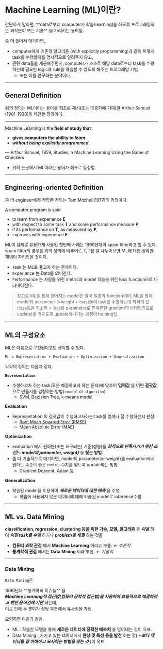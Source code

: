 # Machine Learning (ML)이란?

간단하게 말하면, ^^data로부터 computer가 학습(learning)을 하도록 프로그래밍하는 과학분야 또는 기술^^ 을 가리키는 용어임.

좀 더 풀어서 애기하면, 

* computer에게 기존의 알고리즘 (with explicitly programming)과 같이 어떻게 task를 수행할지를 명시적으로 알려주지 않고, 
* 관련 data들을 제공해주면서, computer가 스스로 해당 data로부터 task를 수행하는데 필요한 logic과 rule을 학습할 수 있도록 해주는 프로그래밍 기법 
    * 또는 이를 연구하는 분야이다.

---

## General Definition

위의 정의는 ML이라는 용어를 최초로 제시(또는 대중화에 기여)한 Arthur Samuel (1901-1990)이 제안한 정의이다.

---

Machine Learning is the **field of study that**

- **gives computers the ability to *learn***
- ***without being explicitly programmed*.**

— Arthur Samuel, 1959, Studies in Machine Learning Using the Game of Checkers

* 위의 논문에서 ML이라는 용어가 최초로 등장함.

---

## Engineering-oriented Definition

좀 더 engineer에게 적합한 정의는 Tom Mitchell(1977)의 정의이다.

A computer program is said

- to learn from experience **E**
- with respect to some task **T** and some performance measure **P**,
- if its performance on **T**, as measured by **P**,
- improves with experience **E**.

ML이 실제로 유용하게 사용된 첫번째 사례는 1990년대의 spam filter라고 할 수 있다.  
spam filter의 경우를 위의 정의에 비추어 `E`, `T`, `P`를 잘 나누어보면 ML에 대한 정확한 개념이 자리잡을 것이다.

* `T`ask 는 ML로 풀고자 하는 문제이다.
* `E`xperience 는 Data를 의미한다.
* `P`erformance 는 사람을 위한 metric과 model 학습을 위한 loss function으로 나타내어진다. 

> 참고로 ML을 통해 얻어지는 model은 결국 일종의 function이며, ML을 통해 model의 parameter (=weight + bias)들이 task를 수행하는데 최적의 값 (loss값을 최소화 = loss를 parameter로 편미분한 gradient의 반대방향으로 update)을 가지도록 update해나가는 과정이 training임.

---

## ML의 구성요소

ML은 다음으로 구성된다고도 생각할 수 있다.

`ML = Representation + Evaluation + Optimization + Generalization`

각각의 정의는 다음과 같다.

**`Representation`**

- 수행하고자 하는 task(혹은 해결하고자 하는 문제)에 맞추어 
**입력값** 을 어떤 **결괏값** 으로 만들지를 결정하는 방법(=`model` or `algorithm`)
    - SVM, Decision Tree, k-means model

**Evaluation**

- Representation 의 결괏값이 수행하고자하는 task를 얼마나 잘 수행하는지 판정.
    - [Root Mean Squared Error (RMSE)](https://www.notion.so/Root-Mean-Squared-Error-RMSE-d2da420a632545f6bde38db4507abcb2)
    - [Mean Absolute Error (MAE)](https://www.notion.so/Mean-Absolute-Error-MAE-8ba37f490ddd4700af4a8a1cd60fa48d)


**Optimization**

- evaluation 에서 원하는(또는 요구되는) 기준(성능)을 
***최적으로 만족시키기 위한 조건(~ model의 *parameter, weight*)*** 을 **찾는 방법**.
- 좀 더 기술적으로 애기하면, model의 parameter(or weight)를 evaluation에서 원하는 수준의 좋은 metric 수치를 얻도록 update하는 방법.
    - Gradient Descent, Adam 등.

**Generalization**

- 학습된 model을 이용하여 ***새로운 데이터에 대한 예측*** 을 수행.
    - 학습에 사용되지 않은 데이터에 대해 학습된 model로 inference수행.

---

## ML vs. Data Mining

**classification, regression, clustering 등을 위한 기술, 모델, 알고리즘** 을 ***이용*** 하여 
***어떤 task를 수행*** 하거나 ***problem을 해결*** 하는 것을 

- **컴퓨터 과학 관점** 에서 **Machine Learning** 이라고 부름. *← 추론적*
- **통계학적 관점** 에서는 **Data Mining** 이라 부름. *← 기술적*

---

### Data Mining

`Data Mining`은 

1990년대 ^^통계학의 이슈들^^ 을  
***Machine Learning적 접근법(컴퓨터 공학적 접근법)을 사용하여 효율적으로 해결하려고 했던 움직임에 기원*** 하는데,  
이로 인해 두 분야가 상당 부분에서 유사점을 가짐.

요약하면 다음과 같음.

- ML : 학습한 모델을 통해 **새로운 데이터에 정확한 예측치** 를 얻어내는 것이 목표.
- Data Mining : 가지고 있는 데이터에서 **현상 및 특성 등을 발견** 하는 것( ***~보다 데이터를 잘 이해하고 묘사하는 방법을 찾는 것*** )이 목표.